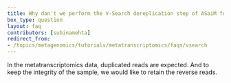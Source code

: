 ```yaml
---
title: Why don't we perform the V-Search dereplication step of ASaiM for metatrascriptomic data?
box_type: question
layout: faq
contributors: [subinamehta]
redirect_from:
- /topics/metagenomics/tutorials/metatranscriptomics/faqs/vsearch
---
```


In the metatranscriptomics data, duplicated reads are expected. And to keep the integrity of the sample, we would like to retain the reverse reads.

